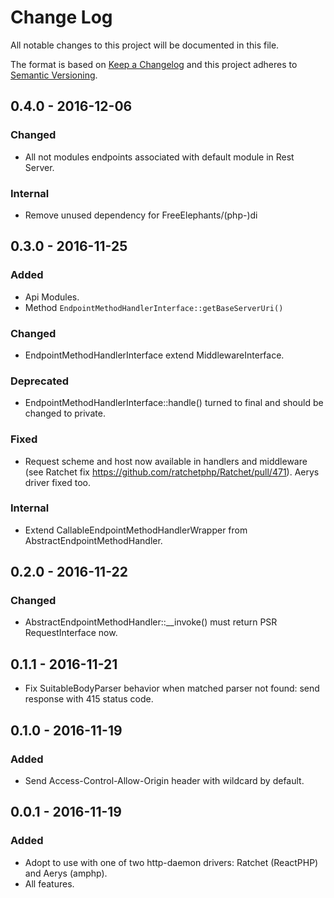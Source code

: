 # Change Log
All notable changes to this project will be documented in this file.

The format is based on [Keep a Changelog](http://keepachangelog.com/)
and this project adheres to [Semantic Versioning](http://semver.org/).

## 0.4.0 - 2016-12-06
### Changed
- All not modules endpoints associated with default module in Rest Server.

### Internal 
- Remove unused dependency for FreeElephants/(php-)di

## 0.3.0 - 2016-11-25
### Added
- Api Modules. 
- Method `EndpointMethodHandlerInterface::getBaseServerUri()` 

### Changed
- EndpointMethodHandlerInterface extend MiddlewareInterface. 

### Deprecated
- EndpointMethodHandlerInterface::handle() turned to final and should be changed to private.  

### Fixed
- Request scheme and host now available in handlers and middleware (see Ratchet fix https://github.com/ratchetphp/Ratchet/pull/471). Aerys driver fixed too. 

### Internal
- Extend CallableEndpointMethodHandlerWrapper from AbstractEndpointMethodHandler. 

## 0.2.0 - 2016-11-22
### Changed
- AbstractEndpointMethodHandler::__invoke() must return PSR RequestInterface now. 

## 0.1.1 - 2016-11-21
- Fix SuitableBodyParser behavior when matched parser not found: send response with 415 status code.   

## 0.1.0 - 2016-11-19
### Added 
- Send Access-Control-Allow-Origin header with wildcard by default.  

## 0.0.1 - 2016-11-19
### Added
- Adopt to use with one of two http-daemon drivers: Ratchet (ReactPHP) and Aerys (amphp). 
- All features. 